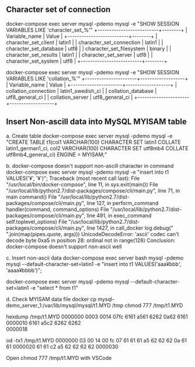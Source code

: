 ## Character set of connection
docker-compose exec server mysql -pdemo mysql -e "SHOW SESSION VARIABLES LIKE 'character\_set\_%'"
+--------------------------+--------+
| Variable_name            | Value  |
+--------------------------+--------+
| character_set_client     | latin1 |
| character_set_connection | latin1 |
| character_set_database   | utf8   |
| character_set_filesystem | binary |
| character_set_results    | latin1 |
| character_set_server     | utf8   |
| character_set_system     | utf8   |
+--------------------------+--------+

docker-compose exec server mysql -pdemo mysql -e "SHOW SESSION VARIABLES LIKE 'collation\_%'"
+----------------------+-------------------+
| Variable_name        | Value             |
+----------------------+-------------------+
| collation_connection | latin1_swedish_ci |
| collation_database   | utf8_general_ci   |
| collation_server     | utf8_general_ci   |
+----------------------+-------------------+

## Insert Non-ascill data into MySQL MYISAM table
a. Create table
docker-compose exec server mysql -pdemo mysql -e "CREATE TABLE t1(col1 VARCHAR(100)  CHARACTER SET latin1 COLLATE latin1_german1_ci, col2 VARCHAR(100) CHARACTER SET utf8mb4 COLLATE utf8mb4_general_ci) ENGINE = MYISAM;"

b. docker-compose doesn't support non-ascill character in command
docker-compose exec server mysql -pdemo mysql -e "insert into t1 VALUES('¥', '¥')";
Traceback (most recent call last):
  File "/usr/local/bin/docker-compose", line 11, in <module>
    sys.exit(main())
  File "/usr/local/lib/python2.7/dist-packages/compose/cli/main.py", line 71, in main
    command()
  File "/usr/local/lib/python2.7/dist-packages/compose/cli/main.py", line 127, in perform_command
    handler(command, command_options)
  File "/usr/local/lib/python2.7/dist-packages/compose/cli/main.py", line 491, in exec_command
    self.toplevel_options)
  File "/usr/local/lib/python2.7/dist-packages/compose/cli/main.py", line 1427, in call_docker
    log.debug(" ".join(map(pipes.quote, args)))
UnicodeDecodeError: 'ascii' codec can't decode byte 0xa5 in position 28: ordinal not in range(128)
Conclusion: docker-compose doesn't support non-ascii well

c. Insert non-ascii data
docker-compose exec server bash
mysql -pdemo mysql --default-character-set=latin1 -e "insert into t1 VALUES('aaa¥bbb', 'aaaa¥bbbb')";

docker-compose exec server mysql -pdemo mysql --default-character-set=latin1 -e "select * from t1"

d. Check MYISAM data file
docker cp mysql-demo_server_1:/var/lib/mysql/mysql/t1.MYD /tmp
chmod 777 /tmp/t1.MYD 

hexdump /tmp/t1.MYD
0000000 0003 0014 07fc 6161 a561 6262 0a62 6161
0000010 6161 a5c2 6262 6262                    
0000018

od -tx1 /tmp/t1.MYD
0000000 03 00 14 00 fc 07 61 61 61 a5 62 62 62 0a 61 61
0000020 61 61 c2 a5 62 62 62 62
0000030

Open chmod 777 /tmp/t1.MYD  with VSCode

